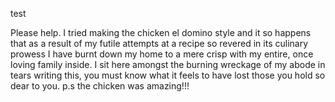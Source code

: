 test

Please help. I tried making the chicken el domino style and it so happens that as a result of my futile attempts at a recipe so revered in its culinary prowess I have burnt down my home to a mere crisp with my entire, once loving family inside. I sit here amongst the burning wreckage of my abode in tears writing this, you must know what it feels to have lost those you hold so dear to you. p.s the chicken was amazing!!!
